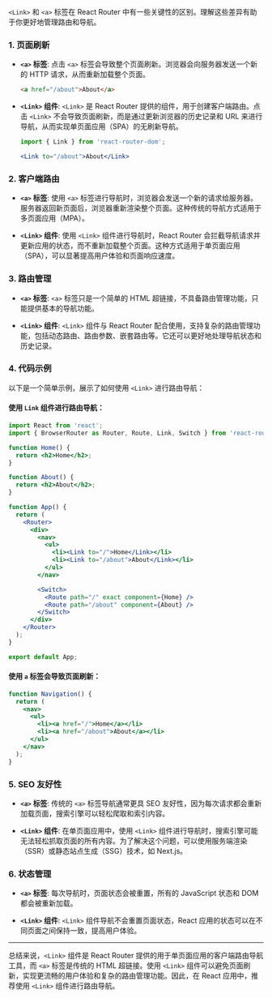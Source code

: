 `<Link>` 和 `<a>` 标签在 React Router 中有一些关键性的区别。理解这些差异有助于你更好地管理路由和导航。

### 1. 页面刷新

- **`<a>` 标签**: 点击 `<a>` 标签会导致整个页面刷新。浏览器会向服务器发送一个新的 HTTP 请求，从而重新加载整个页面。

    ```html
    <a href="/about">About</a>
    ```

- **`<Link>` 组件**: `<Link>` 是 React Router 提供的组件，用于创建客户端路由。点击 `<Link>` 不会导致页面刷新，而是通过更新浏览器的历史记录和 URL 来进行导航，从而实现单页面应用（SPA）的无刷新导航。

    ```jsx
    import { Link } from 'react-router-dom';

    <Link to="/about">About</Link>
    ```

### 2. 客户端路由

- **`<a>` 标签**: 使用 `<a>` 标签进行导航时，浏览器会发送一个新的请求给服务器。服务器返回新页面后，浏览器重新渲染整个页面。这种传统的导航方式适用于多页面应用（MPA）。

- **`<Link>` 组件**: 使用 `<Link>` 组件进行导航时，React Router 会拦截导航请求并更新应用的状态，而不重新加载整个页面。这种方式适用于单页面应用（SPA），可以显著提高用户体验和页面响应速度。

### 3. 路由管理

- **`<a>` 标签**: `<a>` 标签只是一个简单的 HTML 超链接，不具备路由管理功能，只能提供基本的导航功能。

- **`<Link>` 组件**: `<Link>` 组件与 React Router 配合使用，支持复杂的路由管理功能，包括动态路由、路由参数、嵌套路由等。它还可以更好地处理导航状态和历史记录。

### 4. 代码示例

以下是一个简单示例，展示了如何使用 `<Link>` 进行路由导航：

#### 使用 `Link` 组件进行路由导航：

```jsx
import React from 'react';
import { BrowserRouter as Router, Route, Link, Switch } from 'react-router-dom';

function Home() {
  return <h2>Home</h2>;
}

function About() {
  return <h2>About</h2>;
}

function App() {
  return (
    <Router>
      <div>
        <nav>
          <ul>
            <li><Link to="/">Home</Link></li>
            <li><Link to="/about">About</Link></li>
          </ul>
        </nav>

        <Switch>
          <Route path="/" exact component={Home} />
          <Route path="/about" component={About} />
        </Switch>
      </div>
    </Router>
  );
}

export default App;
```

#### 使用 `a` 标签会导致页面刷新：

```jsx
function Navigation() {
  return (
    <nav>
      <ul>
        <li><a href="/">Home</a></li>
        <li><a href="/about">About</a></li>
      </ul>
    </nav>
  );
}
```

### 5. SEO 友好性

- **`<a>` 标签**: 传统的 `<a>` 标签导航通常更具 SEO 友好性，因为每次请求都会重新加载页面，搜索引擎可以轻松爬取和索引内容。

- **`<Link>` 组件**: 在单页面应用中，使用 `<Link>` 组件进行导航时，搜索引擎可能无法轻松抓取页面的所有内容。为了解决这个问题，可以使用服务端渲染（SSR）或静态站点生成（SSG）技术，如 Next.js。

### 6. 状态管理

- **`<a>` 标签**: 每次导航时，页面状态会被重置，所有的 JavaScript 状态和 DOM 都会被重新加载。

- **`<Link>` 组件**: `<Link>` 组件导航不会重置页面状态，React 应用的状态可以在不同页面之间保持一致，提高用户体验。

---

总结来说，`<Link>` 组件是 React Router 提供的用于单页面应用的客户端路由导航工具，而 `<a>` 标签是传统的 HTML 超链接。使用 `<Link>` 组件可以避免页面刷新，实现更流畅的用户体验和复杂的路由管理功能。因此，在 React 应用中，推荐使用 `<Link>` 组件进行路由导航。